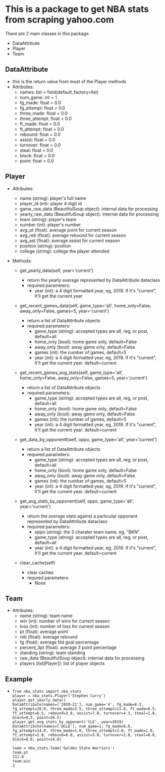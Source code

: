 # This is a package to get NBA stats from scraping yahoo.com

There are 2 main classes in this package
* DataAttribute
* Player
* Team

## DataAttribute
* this is the return value from most of the Player methods
* Attributes:
  * names: list = field(default_factory=list)
  * num_game: int = 1
  * fg_made: float = 0.0
  * fg_attempt: float = 0.0
  * three_made: float = 0.0
  * three_attempt: float = 0.0
  * ft_made: float = 0.0
  * ft_attempt: float = 0.0
  * rebound: float = 0.0
  * assist: float = 0.0
  * turnover: float = 0.0
  * steal: float = 0.0
  * block: float = 0.0
  * point: float = 0.0

## Player
* Attributes:
  * name (string):                              player's full name
  * player_id (int):                            player 4 digit id
  * game_raw_data (BeautifulSoup object):       internal data for processing
  * yearly_raw_data (BeautifulSoup object):     internal data for processing
  * team (string):                              player's team
  * number (int):                               player's number
  * avg_pt (float):                             average point for current season
  * avg_reb (float):                            average rebound for current season
  * avg_ast (float):                            average assist for current season
  * position (string):                          position
  * college (string):                           college the player attended

* Methods:
  * get_yearly_data(self, year='current')
    * return the yearly average represented by DataAttribute dataclass
	* required parameters:
	  * year (int): a 4 digit formatted year, eg, 2019. If it's "current", it'll get the current year

  * get_recent_games_data(self, game_type='all', home_only=False, away_only=False, games=5, year='current')
    * return a list of DataAttribute objects
	* required parameters:
	  * game_type (string): accepted types are all, reg, or post, default=all
      * home_only (bool):   home game only, default=False
      * away_only (bool):   away game only, default=False
      * games (int):        the number of games, default=5
      * year (int):         a 4 digit formatted year, eg, 2019. If it's "current", it'll get the current year. default=current

  * get_recent_games_avg_stats(self, game_type='all', home_only=False, away_only=False, games=5, year='current')
    * return a list of DataAttribute objects
	* required parameters:
	  * game_type (string): accepted types are all, reg, or post, default=all
      * home_only (bool):   home game only, default=False
      * away_only (bool):   away game only, default=False
      * games (int):        the number of games, default=5
      * year (int):         a 4 digit formatted year, eg, 2019. If it's "current", it'll get the current year. default=current

  * get_data_by_opponentt(self, oppo, game_type='all', year='current')
    * return a list of DataAttribute objects
	* required parameters:
	  * game_type (string): accepted types are all, reg, or post, default=all
      * home_only (bool):   home game only, default=False
      * away_only (bool):   away game only, default=False
      * games (int):        the number of games, default=5
      * year (int):         a 4 digit formatted year, eg, 2019. If it's "current", it'll get the current year. default=current

  * get_avg_stats_by_opponent(self, oppo, game_type='all', year='current')
    * return the average stats against a particular opponent represented by DataAttribute dataclass
	* required parameters:
	  * oppo (string):      the 3 charater team name, eg, "BKN"
      * game_type (string): accepted types are all, reg, or post, default=all
      * year (int):         a 4 digit formatted year, eg, 2019. If it's "current", it'll get the current year. default=current

  * clear_cache(self)
    * clear caches
	* requred parameters:
	  * None
## Team
* Attributes:
  * name (string):                      team name
  * win (int):                          number of wins for current season
  * loss (int):                         number of loss for current season
  * pt (float):                         average point
  * reb (float):                        average rebound
  * fg (float):                         average fild goal percentage
  * percent_3pt (float):                average 3 point percentage
  * standing (string):                  team standing
  * raw_data (BeautifulSoup object):    internal data for processing
  * players (list[Player]):             list of player objects

## Example
* ```
  from nba_stats import nba_stats
  player = nba_stats.Player('Stephen Curry')
  player.get_yearly_data()
  DataAttribute(names=['2020-21'], num_game='4', fg_made=8.3, fg_attempt=20.0, three_made=3.5, three_attempt=11.0, ft_made=6.5, ft_attempt=6.5, rebound=3.8, assist=7.0, turnover=4.3, steal=1.8, block=0.5, point=26.5)
  player.get_avg_stats_by_opponent('CLE', year=2019)
  DataAttribute(names=['@CLE'], num_game=1, fg_made=6.0, fg_attempt=14.0, three_made=1.0, three_attempt=3.0, ft_made=1.0, ft_attempt=2.0, rebound=6.0, assist=5.0, turnover=2.0, steal=0.0, block=0.0, point=14.0)

  team = nba_stats.Team('Golden State Warriors')
  team.pt
  111.0
  team.win
  2
